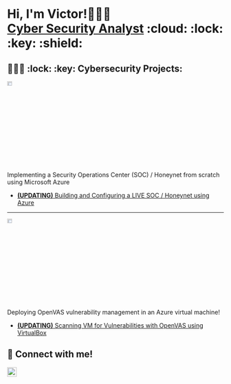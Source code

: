 <h1>Hi, I'm Victor!🧑🏽‍💻 <br><a href="https://www.linkedin.com/in/VictorLe-/">Cyber Security Analyst</a> :cloud: :lock: :key: :shield: </h1>

<h2>🧑🏽‍💻 :lock: :key: Cybersecurity Projects:</h2>
<img src="https://i.imgur.com/1DDZ4Ui.png" height="5%" width="15%" alt="Microsoft Azure"/>

Implementing a Security Operations Center (SOC) / Honeynet from scratch using Microsoft Azure
  - [**(UPDATING)** Building and Configuring a LIVE SOC / Honeynet using Azure](https://github.com/V-Le)

---

<img src="https://i.imgur.com/aqmclVY.jpeg" height="5%" width="15%" alt="VirtualBox"/>

Deploying OpenVAS vulnerability management in an Azure virtual machine!
- [**(UPDATING)** Scanning VM for Vulnerabilities with OpenVAS using VirtualBox](https://github.com/V-Le/OpenVAS-Scanning-Lab)


<h2> 🤳 Connect with me! </h2>

[<img align="left" alt="Victor | LinkedIn" width="22px" src="https://cdn.jsdelivr.net/npm/simple-icons@v3/icons/linkedin.svg" />][linkedin]

[linkedin]: https://www.linkedin.com/in/VictorLe-/
